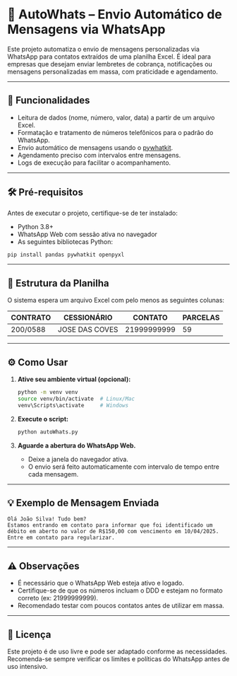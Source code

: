 # 📲 AutoWhats – Envio Automático de Mensagens via WhatsApp

Este projeto automatiza o envio de mensagens personalizadas via WhatsApp para contatos extraídos de uma planilha Excel. É ideal para empresas que desejam enviar lembretes de cobrança, notificações ou mensagens personalizadas em massa, com praticidade e agendamento.

---

## 🚀 Funcionalidades

- Leitura de dados (nome, número, valor, data) a partir de um arquivo Excel.
- Formatação e tratamento de números telefônicos para o padrão do WhatsApp.
- Envio automático de mensagens usando o [pywhatkit](https://github.com/Ankit404butfound/pywhatkit).
- Agendamento preciso com intervalos entre mensagens.
- Logs de execução para facilitar o acompanhamento.

---

## 🛠️ Pré-requisitos

Antes de executar o projeto, certifique-se de ter instalado:

- Python 3.8+
- WhatsApp Web com sessão ativa no navegador
- As seguintes bibliotecas Python:

```bash
pip install pandas pywhatkit openpyxl
```

---

## 📁 Estrutura da Planilha

O sistema espera um arquivo Excel com pelo menos as seguintes colunas:

| CONTRATO  |   CESSIONÁRIO  |   CONTATO    |  PARCELAS  |
|-----------|----------------|--------------|------------|
|200/0588   | JOSE DAS COVES | 21999999999  |     59     |

---

## ⚙️ Como Usar

1. **Ative seu ambiente virtual (opcional):**
   ```bash
   python -m venv venv
   source venv/bin/activate  # Linux/Mac
   venv\Scripts\activate     # Windows
   ```

2. **Execute o script:**
   ```bash
   python autoWhats.py
   ```

3. **Aguarde a abertura do WhatsApp Web.**
   - Deixe a janela do navegador ativa.
   - O envio será feito automaticamente com intervalo de tempo entre cada mensagem.

---

## 💡 Exemplo de Mensagem Enviada

```
Olá João Silva! Tudo bem?
Estamos entrando em contato para informar que foi identificado um débito em aberto no valor de R$150,00 com vencimento em 10/04/2025.
Entre em contato para regularizar.
```

---

## ⚠️ Observações

- É necessário que o WhatsApp Web esteja ativo e logado.
- Certifique-se de que os números incluam o DDD e estejam no formato correto (ex: 21999999999).
- Recomendado testar com poucos contatos antes de utilizar em massa.

---

## 📄 Licença

Este projeto é de uso livre e pode ser adaptado conforme as necessidades. Recomenda-se sempre verificar os limites e políticas do WhatsApp antes de uso intensivo.
